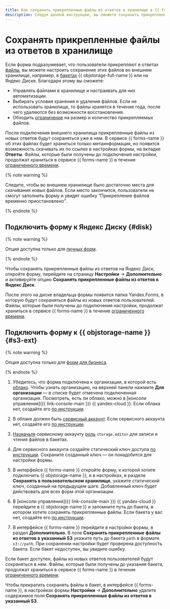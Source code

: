 ```yaml
---
title: Как сохранить прикрепленные файлы из ответов в хранилище в {{ forms-full-name }}
description: Следуя данной инструкции, вы сможете сохранить прикрепленные файлы из ответов в хранилище.
---
```


# Сохранять прикрепленные файлы из ответов в хранилище

Если форма подразумевает, что пользователи прикрепляют в ответах [файлы](blocks-ref/file.md), вы можете настроить сохранение этих файлов во внешнем хранилище, например, в [бакетах](../storage/concepts/bucket.md) {{ objstorage-full-name }} или на Яндекс Диске. Благодаря этому вы сможете:

* Управлять файлами в хранилище и настраивать для них автоматизации.
* Выбирать условия хранения и удаления файлов. Если не использовать хранилище, то файлы хранятся в течение года, после чего удаляются без возможности восстановления.
* Обходить [ограничение](blocks-ref/file.md) на размер и количество прикрепляемых файлов.

После подключения внешнего хранилища прикрепленные файлы из новых ответов будут сохраняться уже в нем. В сервисе {{ forms-name }} об этих файлах будет храниться только метаинформация, но появится возможность скачивать их по ссылке в настройках формы, на вкладке **Ответы**. Файлы, которые были получены до подключения настройки, продолжат храниться в сервисе {{ forms-name }} в течение [ограниченного времени](answers.md#files).

{% note warning %}

Следите, чтобы во внешнем хранилище было достаточно места для скачивания новых файлов. Если место закончится, пользователи не смогут заполнить форму и увидят ошибку <q>Прикрепление файлов временно приостановлено</q>.

{% endnote %}




## Подключить форму к Яндекс Диску {#disk}

{% note warning %}

Опция доступна только для [личных форм](personal-forms.md).

{% endnote %}

Чтобы сохранять прикрепленные файлы из ответов на Яндекс Диск, откройте форму, перейдите на страницу **Настройки** → **Дополнительно** и активируйте опцию **Сохранять прикрепленные файлы из ответов в Яндекс Диск**.

После этого на диске владельца формы появится папка Yandex.Forms, в которую будут сохраняться файлы из новых ответов пользователей. Файлы, которые были получены до подключения настройки, продолжат храниться в сервисе {{ forms-name }} в течение [ограниченного времени](answers.md#files).



## Подключить форму к {{ objstorage-name }} {#s3-ext}

{% note warning %}

Опция доступна только для [форм для бизнеса](forms-for-org.md).

{% endnote %}

1. Убедитесь, что форма подключена к организации, в которой есть [облако](../resource-manager/concepts/resources-hierarchy.md#cloud). Чтобы узнать организацию, на верхней панели нажмите **Для организации** — в списке будет отмечена подключенная организация. Посмотреть, есть ли облако, можно в [консоли управления]({{ link-console-main }}) {{ yandex-cloud }}. Если облака нет, создайте его [по инструкции](../resource-manager/operations/cloud/create.md).

1. В облаке должен быть [сервисный аккаунт](../iam/concepts/users/service-accounts.md). Если сервисного аккаунта нет, создайте его [по инструкции](../iam/operations/sa/create.md).

1. [Назначьте](../iam/operations/sa/assign-role-for-sa.md) сервисному аккаунту [роль](../storage/security/index.md#storage-editor) `storage.editor` для записи и чтения файлов в бакетах.

1. Для сервисного аккаунта создайте статический ключ доступа [по инструкции](../iam/operations/authentication/manage-access-keys.md#create-access-key). Сохраните созданный ключ — он понадобится для настройки формы.

1. В интерфейсе {{ forms-name }} откройте форму, к которой хотите подключить {{ objstorage-name }}, и в настройках, в разделе **Сохранять в пользовательском хранилище**, укажите статический ключ, созданный на предыдущем шаге. Добавленный ключ будет действовать для всех форм этой организации.

1. В [консоли управления]({{ link-console-main }}) {{ yandex-cloud }} перейдите в {{ objstorage-name }} и запомните путь до бакета, в котором хотите сохранять прикрепленные файлы. Если бакета у вас нет, создайте его [по инструкции](../storage/operations/buckets/create.md).

1. В интерфейсе {{ forms-name }} перейдите в настройки формы, в раздел **Дополнительно**. В поле **Сохранять прикрепленные файлы из ответов в указанный S3** укажите путь до бакета `path` в формате `s3://path`. При сохранении настройки будет проверена доступность бакета. Если бакет недоступен, вы увидите ошибку.
   
Если бакет доступен, файлы из новых ответов пользователей будут сохраняться в нем. Файлы, которые были получены до указания бакета, продолжат храниться в сервисе {{ forms-name }} в течение [ограниченного времени](answers.md#files).

Чтобы прекратить сохранять файлы в бакет, в интерфейсе {{ forms-name }}, в настройках формы **Настройки** → **Дополнительно** удалите содержимое поля **Сохранять прикрепленные файлы из ответов в указанный S3**.

